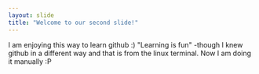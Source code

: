 ```yaml
---
layout: slide
title: "Welcome to our second slide!"
---
```

I am enjoying this way to learn github :)
"Learning is fun" -though I knew github in a different way and that is from the linux terminal.
Now I am doing it manually :P
